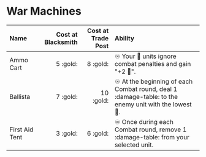 # War Machines #

| Name | Cost at Blacksmith | Cost at Trade Post | Ability |
| :--- | ---: | ---: | :--- |
| Ammo Cart | 5 :gold: | 8 :gold: | ♾️ Your 🏹 units ignore combat penalties and gain "+2 🤺". |
| Ballista | 7 :gold: | 10 :gold: | ♾️ At the beginning of each Combat round, deal 1 :damage-table: to the enemy unit with the lowest 🤺. |
| First Aid Tent | 3 :gold: | 6 :gold: | ♾️ Once during each Combat round, remove 1 :damage-table: from your selected unit. |
